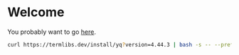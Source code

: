 # Welcome

You probably want to go [here](https://github.com/termlibs).
```bash
curl https://termlibs.dev/install/yq?version=4.44.3 | bash -s -- --prefix $HOME/.local
```
